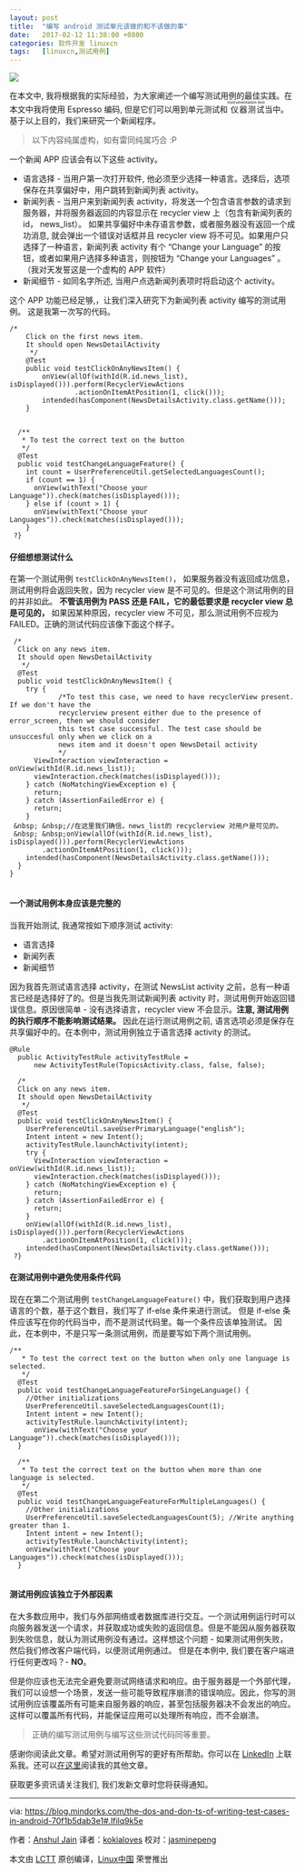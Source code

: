 ```yaml
---
layout: post
title:	"编写 android 测试单元该做的和不该做的事"
date:	2017-02-12 11:38:00 +0800 
categories:	软件开发 linuxcn 
tags:	[linuxcn,测试用例]
---
```



![](/Asserts/Images//attachment/album/201702/12/074546yq265tzih222wt1k.jpg)


在本文中, 我将根据我的实际经验，为大家阐述一个编写测试用例的最佳实践。在本文中我将使用 Espresso 编码, 但是它们可以用到单元测试和<ruby> 仪器测试 <rp>  （ </rp> <rt>  instrumentation test </rt> <rp>  ） </rp></ruby>当中。基于以上目的，我们来研究一个新闻程序。



> 
> 以下内容纯属虚构，如有雷同纯属巧合 :P
> 
> 
> 


一个新闻 APP 应该会有以下这些 activity。


* 语言选择 - 当用户第一次打开软件, 他必须至少选择一种语言。选择后，选项保存在共享偏好中，用户跳转到新闻列表 activity。
* 新闻列表 - 当用户来到新闻列表 activity，将发送一个包含语言参数的请求到服务器，并将服务器返回的内容显示在 recycler view 上（包含有新闻列表的 id， news\_list）。 如果共享偏好中未存语言参数，或者服务器没有返回一个成功消息, 就会弹出一个错误对话框并且 recycler view 将不可见。如果用户只选择了一种语言，新闻列表 activity 有个 “Change your Language” 的按钮，或者如果用户选择多种语言，则按钮为 “Change your Languages” 。 （我对天发誓这是一个虚构的 APP 软件）
* 新闻细节 - 如同名字所述, 当用户点选新闻列表项时将启动这个 activity。


这个 APP 功能已经足够,，让我们深入研究下为新闻列表 activity 编写的测试用例。 这是我第一次写的代码。



```
/*
    Click on the first news item.
    It should open NewsDetailActivity
     */
    @Test
    public void testClickOnAnyNewsItem() {
        onView(allOf(withId(R.id.news_list), isDisplayed())).perform(RecyclerViewActions
                .actionOnItemAtPosition(1, click()));
        intended(hasComponent(NewsDetailsActivity.class.getName()));
    }


  /**
   * To test the correct text on the button
   */
  @Test
  public void testChangeLanguageFeature() {
    int count = UserPreferenceUtil.getSelectedLanguagesCount();
    if (count == 1) {
      onView(withText("Choose your Language")).check(matches(isDisplayed()));
    } else if (count > 1) {
      onView(withText("Choose your Languages")).check(matches(isDisplayed()));
    }
 ?}

```

#### 仔细想想测试什么


在第一个测试用例 `testClickOnAnyNewsItem()`， 如果服务器没有返回成功信息，测试用例将会返回失败，因为 recycler view 是不可见的。但是这个测试用例的目的并非如此。 **不管该用例为 PASS 还是 FAIL，它的最低要求是 recycler view 总是可见的，** 如果因某种原因，recycler view 不可见，那么测试用例不应视为 FAILED。正确的测试代码应该像下面这个样子。



```
 /*
  Click on any news item.
  It should open NewsDetailActivity
   */
  @Test
  public void testClickOnAnyNewsItem() {
    try {
            /*To test this case, we need to have recyclerView present. If we don't have the
            recyclerview present either due to the presence of error_screen, then we should consider
            this test case successful. The test case should be unsuccesful only when we click on a
            news item and it doesn't open NewsDetail activity
            */
      ViewInteraction viewInteraction = onView(withId(R.id.news_list));
      viewInteraction.check(matches(isDisplayed()));
    } catch (NoMatchingViewException e) {
      return;
    } catch (AssertionFailedError e) {
      return;
    }
 &nbsp; &nbsp;//在这里我们确信，news_list的 recyclerview 对用户是可见的。
 &nbsp; &nbsp;onView(allOf(withId(R.id.news_list), isDisplayed())).perform(RecyclerViewActions
        .actionOnItemAtPosition(1, click()));
    intended(hasComponent(NewsDetailsActivity.class.getName()));
  }
}


```

#### 一个测试用例本身应该是完整的


当我开始测试, 我通常按如下顺序测试 activity:


* 语言选择
* 新闻列表
* 新闻细节


因为我首先测试语言选择 activity，在测试 NewsList activity 之前，总有一种语言已经是选择好了的。但是当我先测试新闻列表 activity 时，测试用例开始返回错误信息。原因很简单 - 没有选择语言，recycler view 不会显示。**注意, 测试用例的执行顺序不能影响测试结果。** 因此在运行测试用例之前, 语言选项必须是保存在共享偏好中的。在本例中，测试用例独立于语言选择 activity 的测试。



```
@Rule
  public ActivityTestRule activityTestRule =
      new ActivityTestRule(TopicsActivity.class, false, false);

  /*
  Click on any news item.
  It should open NewsDetailActivity
   */
  @Test
  public void testClickOnAnyNewsItem() {
    UserPreferenceUtil.saveUserPrimaryLanguage("english");
    Intent intent = new Intent();
    activityTestRule.launchActivity(intent);
    try {
      ViewInteraction viewInteraction = onView(withId(R.id.news_list));
      viewInteraction.check(matches(isDisplayed()));
    } catch (NoMatchingViewException e) {
      return;
    } catch (AssertionFailedError e) {
      return;
    }
    onView(allOf(withId(R.id.news_list), isDisplayed())).perform(RecyclerViewActions
        .actionOnItemAtPosition(1, click()));
    intended(hasComponent(NewsDetailsActivity.class.getName()));
 ?}

```

#### 在测试用例中避免使用条件代码


现在在第二个测试用例 `testChangeLanguageFeature()` 中，我们获取到用户选择语言的个数，基于这个数目，我们写了 if-else 条件来进行测试。 但是 if-else 条件应该写在你的代码当中，而不是测试代码里。每一个条件应该单独测试。 因此，在本例中，不是只写一条测试用例，而是要写如下两个测试用例。



```
/**
   * To test the correct text on the button when only one language is selected.
   */
  @Test
  public void testChangeLanguageFeatureForSingeLanguage() {
    //Other initializations
    UserPreferenceUtil.saveSelectedLanguagesCount(1);
    Intent intent = new Intent();
    activityTestRule.launchActivity(intent);
      onView(withText("Choose your Language")).check(matches(isDisplayed()));
  }

  /**
   * To test the correct text on the button when more than one language is selected.
   */
  @Test
  public void testChangeLanguageFeatureForMultipleLanguages() {
    //Other initializations
    UserPreferenceUtil.saveSelectedLanguagesCount(5); //Write anything greater than 1.
    Intent intent = new Intent();
    activityTestRule.launchActivity(intent);
    onView(withText("Choose your Languages")).check(matches(isDisplayed()));
  }


```

#### 测试用例应该独立于外部因素


在大多数应用中，我们与外部网络或者数据库进行交互。一个测试用例运行时可以向服务器发送一个请求，并获取成功或失败的返回信息。但是不能因从服务器获取到失败信息，就认为测试用例没有通过。这样想这个问题 - 如果测试用例失败，然后我们修改客户端代码，以便测试用例通过。 但是在本例中, 我们要在客户端进行任何更改吗？- **NO**。


但是你应该也无法完全避免要测试网络请求和响应。由于服务器是一个外部代理，我们可以设想一个场景，发送一些可能导致程序崩溃的错误响应。因此，你写的测试用例应该覆盖所有可能来自服务器的响应，甚至包括服务器决不会发出的响应。这样可以覆盖所有代码，并能保证应用可以处理所有响应，而不会崩溃。



> 
> 正确的编写测试用例与编写这些测试代码同等重要。
> 
> 
> 


感谢你阅读此文章。希望对测试用例写的更好有所帮助。你可以在 [LinkedIn](http://www.linkedin.com/in/anshul-jain-b7082573) 上联系我。还可以[在这里](https://medium.com/@anshuljain)阅读我的其他文章。


获取更多资讯请关注我们, 我们发新文章时您将获得通知。




---


via: <https://blog.mindorks.com/the-dos-and-don-ts-of-writing-test-cases-in-android-70f1b5dab3e1#.lfilq9k5e>


作者：[Anshul Jain](https://blog.mindorks.com/@anshuljain?source=post_header_lockup) 译者：[kokialoves](https://github.com/kokialoves) 校对：[jasminepeng](https://github.com/jasminepeng)


本文由 [LCTT](https://github.com/LCTT/TranslateProject) 原创编译，[Linux中国](https://linux.cn/) 荣誉推出
